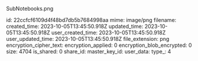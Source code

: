 SubNotebooks.png

id: 22ccfcf6109d4f48bd7db5b7684998aa
mime: image/png
filename: 
created_time: 2023-10-05T13:45:50.918Z
updated_time: 2023-10-05T13:45:50.918Z
user_created_time: 2023-10-05T13:45:50.918Z
user_updated_time: 2023-10-05T13:45:50.918Z
file_extension: png
encryption_cipher_text: 
encryption_applied: 0
encryption_blob_encrypted: 0
size: 4704
is_shared: 0
share_id: 
master_key_id: 
user_data: 
type_: 4